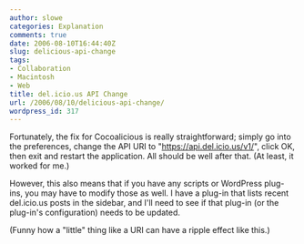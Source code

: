 ```yaml
---
author: slowe
categories: Explanation
comments: true
date: 2006-08-10T16:44:40Z
slug: delicious-api-change
tags:
- Collaboration
- Macintosh
- Web
title: del.icio.us API Change
url: /2006/08/10/delicious-api-change/
wordpress_id: 317
---
```


Fortunately, the fix for Cocoalicious is really straightforward; simply go into the preferences, change the API URI to "https://api.del.icio.us/v1/", click OK, then exit and restart the application. All should be well after that. (At least, it worked for me.)

However, this also means that if you have any scripts or WordPress plug-ins, you may have to modify those as well. I have a plug-in that lists recent del.icio.us posts in the sidebar, and I'll need to see if that plug-in (or the plug-in's configuration) needs to be updated.

(Funny how a "little" thing like a URI can have a ripple effect like this.)
